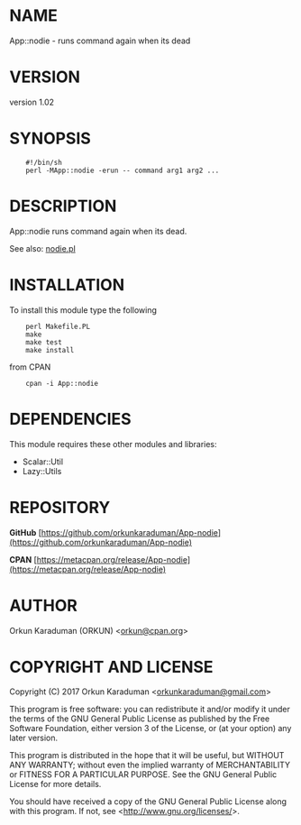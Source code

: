 # NAME

App::nodie - runs command again when its dead

# VERSION

version 1.02

# SYNOPSIS

        #!/bin/sh
        perl -MApp::nodie -erun -- command arg1 arg2 ...

# DESCRIPTION

App::nodie runs command again when its dead.

See also: [nodie.pl](https://metacpan.org/pod/distribution/App-nodie/lib/App/nodie/nodie.pl)

# INSTALLATION

To install this module type the following

        perl Makefile.PL
        make
        make test
        make install

from CPAN

        cpan -i App::nodie

# DEPENDENCIES

This module requires these other modules and libraries:

- Scalar::Util
- Lazy::Utils

# REPOSITORY

**GitHub** [https://github.com/orkunkaraduman/App-nodie](https://github.com/orkunkaraduman/App-nodie)

**CPAN** [https://metacpan.org/release/App-nodie](https://metacpan.org/release/App-nodie)

# AUTHOR

Orkun Karaduman (ORKUN) &lt;orkun@cpan.org&gt;

# COPYRIGHT AND LICENSE

Copyright (C) 2017  Orkun Karaduman &lt;orkunkaraduman@gmail.com&gt;

This program is free software: you can redistribute it and/or modify
it under the terms of the GNU General Public License as published by
the Free Software Foundation, either version 3 of the License, or
(at your option) any later version.

This program is distributed in the hope that it will be useful,
but WITHOUT ANY WARRANTY; without even the implied warranty of
MERCHANTABILITY or FITNESS FOR A PARTICULAR PURPOSE.  See the
GNU General Public License for more details.

You should have received a copy of the GNU General Public License
along with this program.  If not, see &lt;http://www.gnu.org/licenses/&gt;.
